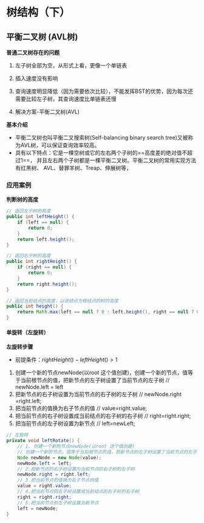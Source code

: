 # 树结构（下）

## 平衡二叉树 (AVL树)

**普通二叉树存在的问题**

1. 左子树全部为空，从形式上看，更像一个单链表

2. 插入速度没有影响

3. 查询速度明显降低（因为需要依次比较），不能发挥BST的优势，因为每次还需要比较左子树，其查询速度比单链表还慢

4. 解决方案-平衡二叉树(AVL)

**基本介绍**

- 平衡二叉树也叫平衡二叉搜索树(Self-balancing binary search tree)又被称为AVL树，可以保证查询效率较高。
- 具有以下特点：它是一棵空树或它的左右两个子树的==高度差的绝对值不超过1==，
  并且左右两个子树都是一棵平衡二叉树。平衡二叉树的常用实现方法有红黑树、
  AVL、替罪羊树、Treap、伸展树等，

### 应用案例

**判断树的高度**

```java
// 返回左子树的高度
public int leftHeight() {
    if (left == null) {
        return 0;
    }
    return left.height();
}

// 返回右子树的高度
public int rightHeight() {
    if (right == null) {
        return 0;
    }
    return right.height();
}

// 返回当前结点的高度，以该结点为根结点的树的高度
public int height() {
    return Math.max(left == null ? 0 : left.height(), right == null ? 0 : right.height()) + 1;
}
```

#### 单旋转（左旋转）

**左旋转步骤**

- 前提条件：$rightHeight() - leftHeight() > 1$

1. 创建一个新的节点newNode(以root 这个值创建)，创建一个新的节点，值等于当前根节点的值，把新节点的左子树设置了当前节点的左子树
// newNode.left = left
1. 把新节点的右子树设置为当前节点的右子树的左子树
// newNode.right =right.left;
1. 把当前节点的值换为右子节点的值
// value=right.value;
1. 把当前节点的右子树设置成当前结点的右子树的右子树
//  right=right.right;
1. 把当前节点的左子树设置为新节点
//  left=newLeft;

```java
// 左旋转
private void leftRotate() {
    // 1. 创建一个新的节点newNode(以root 这个值创建)
    // 创建一个新的节点，值等于当前根节点的值，把新节点的左子树设置了当前节点的左子树
    Node newNode = new Node(value);
    newNode.left = left;
    // 2.把新节点的右子树设置为当前节点的右子树的左子树
    newNode.right = right.left;
    // 3.把当前节点的值换为右子节点的值
    value = right.value;
    // 4.把当前节点的右子树设置成当前结点的右子树的右子树
    right = right.right;
    // 5.把当前节点的左子树设置为新节点
    left = newNode;
}
```

